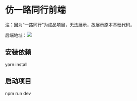 # 仿一路同行前端
注：因为“一路同行”为成品项目，无法展示，故展示原本基础代码。

后端地址：![](https://github.com/anran0422/partner)

## 安装依赖
yarn install
## 启动项目
npm run dev
